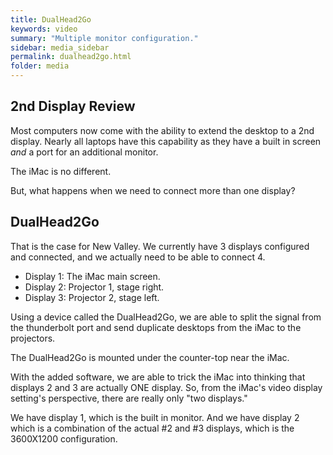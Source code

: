 ```yaml
---
title: DualHead2Go
keywords: video
summary: "Multiple monitor configuration."
sidebar: media_sidebar
permalink: dualhead2go.html
folder: media
---
```


## 2nd Display Review

Most computers now come with the ability to extend the desktop to a 2nd display.  Nearly all laptops have this capability as they have a built in screen _and_ a port for an additional monitor.

The iMac is no different.  

But, what happens when we need to connect more than one display?

## DualHead2Go

That is the case for New Valley.  We currently have 3 displays configured and connected, and we actually need to be able to connect 4.

- Display 1: The iMac main screen.
- Display 2: Projector 1, stage right.
- Display 3: Projector 2, stage left.

Using a device called the DualHead2Go, we are able to split the signal from the thunderbolt port and send duplicate desktops from the iMac to the projectors.

The DualHead2Go is mounted under the counter-top near the iMac.

With the added software, we are able to trick the iMac into thinking that displays 2 and 3 are actually ONE display.  So, from the iMac's video display setting's perspective, there are really only "two displays."

We have display 1, which is the built in monitor.  And we have display 2 which is a combination of the actual #2 and #3 displays, which is the 3600X1200 configuration.
